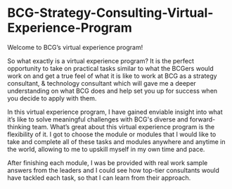 # BCG-Strategy-Consulting-Virtual-Experience-Program

Welcome to BCG’s virtual experience program! 

So what exactly is a virtual experience program? It is the perfect opportunity to take on practical tasks similar to what the BCGers would work on and get a true feel of what it is like to work at BCG as a strategy consultant, & technology consultant which will gave me a deeper understanding on what BCG does and help set you up for success when you decide to apply with them.

In this virtual experience program, I have gained enviable insight into what it’s like to solve meaningful challenges with BCG's diverse and forward-thinking team. What’s great about this virtual experience program is the flexibility of it. I got to choose the module or modules that I would like to take and complete all of these tasks and modules anywhere and anytime in the world, allowing  to me to upskill myself in my own time and pace.

After finishing each module, I was be provided with real work sample answers from the leaders and I could see how top-tier consultants would have tackled each task, so that I can learn from their approach.


